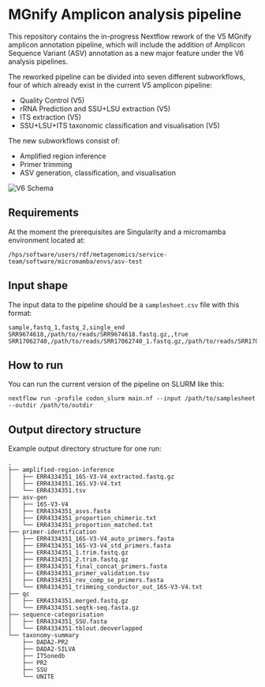 # MGnify Amplicon analysis pipeline

This repository contains the in-progress Nextflow rework of the V5 MGnify amplicon annotation pipeline, which will include the addition of Amplicon Sequence Variant (ASV) annotation as a new major feature under the V6 analysis pipelines.

The reworked pipeline can be divided into seven different subworkflows, four of which already exist in the current V5 amplicon pipeline:

- Quality Control (V5)
- rRNA Prediction and SSU+LSU extraction (V5)
- ITS extraction (V5)
- SSU+LSU+ITS taxonomic classification and visualisation (V5)

The new subworkflows consist of:

- Amplified region inference
- Primer trimming
- ASV generation, classification, and visualisation

![V6 Schema](https://github.com/EBI-Metagenomics/asv-gen/assets/34323164/4b42b6c0-dfd2-4fd7-a04f-942a1f3904fa)

## Requirements

At the moment the prerequisites are Singularity and a micromamba environment located at:

`/hps/software/users/rdf/metagenomics/service-team/software/micromamba/envs/asv-test`

## Input shape

The input data to the pipeline should be a `samplesheet.csv` file with this format:

```
sample,fastq_1,fastq_2,single_end
SRR9674618,/path/to/reads/SRR9674618.fastq.gz,,true
SRR17062740,/path/to/reads/SRR17062740_1.fastq.gz,/path/to/reads/SRR17062740_2.fastq.gz,false
```

## How to run

You can run the current version of the pipeline on SLURM like this:

`nextflow run -profile codon_slurm main.nf --input /path/to/samplesheet --outdir /path/to/outdir`

## Output directory structure

Example output directory structure for one run:

```
.
├── amplified-region-inference
│   ├── ERR4334351_16S-V3-V4_extracted.fastq.gz
│   ├── ERR4334351.16S.V3-V4.txt
│   └── ERR4334351.tsv
├── asv-gen
│   ├── 16S-V3-V4
│   ├── ERR4334351_asvs.fasta
│   ├── ERR4334351_proportion_chimeric.txt
│   └── ERR4334351_proportion_matched.txt
├── primer-identification
│   ├── ERR4334351_16S-V3-V4_auto_primers.fasta
│   ├── ERR4334351_16S-V3-V4_std_primers.fasta
│   ├── ERR4334351_1.trim.fastq.gz
│   ├── ERR4334351_2.trim.fastq.gz
│   ├── ERR4334351_final_concat_primers.fasta
│   ├── ERR4334351_primer_validation.tsv
│   ├── ERR4334351_rev_comp_se_primers.fasta
│   └── ERR4334351_trimming_conductor_out_16S-V3-V4.txt
├── qc
│   ├── ERR4334351.merged.fastq.gz
│   └── ERR4334351.seqtk-seq.fasta.gz
├── sequence-categorisation
│   ├── ERR4334351_SSU.fasta
│   └── ERR4334351.tblout.deoverlapped
└── taxonomy-summary
    ├── DADA2-PR2
    ├── DADA2-SILVA
    ├── ITSonedb
    ├── PR2
    ├── SSU
    └── UNITE
```
